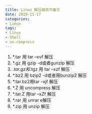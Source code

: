 ```yaml
---
title: Linux 解压缩命令备忘
date: 2019-11-17
categories:
- Linux
tags:
- Linux
- Shell
- un-compress
---
```



1. *.tar 用 tar –xvf 解压  
2. *.gz 用 gzip -d或者gunzip 解压
3. *.tar.gz和*.tgz 用 tar –xzf 解压
4. *.bz2 用 bzip2 -d或者用bunzip2 解压
5. *.tar.bz2用tar –xjf 解压
6. *.Z 用 uncompress 解压
7. *.tar.Z 用tar –xZf 解压
8. *.rar 用 unrar e解压
9. *.zip 用 unzip 解压
